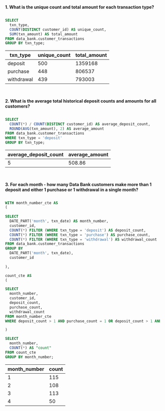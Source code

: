 **1. What is the unique count and total amount for each transaction type?**

```` sql

SELECT
  txn_type,
  COUNT(DISTINCT customer_id) AS unique_count,
  SUM(txn_amount) AS total_amount
FROM data_bank.customer_transactions
GROUP BY txn_type;

````

| txn_type   | unique_count | total_amount |
| ---------- | ------------ | ------------ |
| deposit    | 500          | 1359168      |
| purchase   | 448          | 806537       |
| withdrawal | 439          | 793003       |

<br/>

**2. What is the average total historical deposit counts and amounts for all customers?**

```` sql

SELECT
  COUNT(*) / COUNT(DISTINCT customer_id) AS average_deposit_count,
  ROUND(AVG(txn_amount), 2) AS average_amount
FROM data_bank.customer_transactions
WHERE txn_type = 'deposit'
GROUP BY txn_type;

````

| average_deposit_count | average_amount |
| --------------------- | -------------- |
| 5                     | 508.86         |

<br/>

**3. For each month - how many Data Bank customers make more than 1 deposit and either 1 purchase or 1 withdrawal in a single month?**

```` sql

WITH month_number_cte AS
(
  
SELECT	
  DATE_PART('month', txn_date) AS month_number,
  customer_id,
  COUNT(*) FILTER (WHERE txn_type = 'deposit') AS deposit_count,
  COUNT(*) FILTER (WHERE txn_type = 'purchase') AS purchase_count,
  COUNT(*) FILTER (WHERE txn_type = 'withdrawal') AS withdrawal_count
FROM data_bank.customer_transactions
GROUP BY 
  DATE_PART('month', txn_date), 
  customer_id
  
),

count_cte AS
(

SELECT
  month_number,
  customer_id,
  deposit_count,
  purchase_count,
  withdrawal_count
FROM month_number_cte
WHERE deposit_count > 1 AND purchase_count = 1 OR deposit_count > 1 AND withdrawal_count = 1 

)

SELECT
  month_number,
  COUNT(*) AS "count"
FROM count_cte
GROUP BY month_number;

````

| month_number | count |
| ------------ | ----- |
| 1            | 115   |
| 2            | 108   |
| 3            | 113   |
| 4            | 50    |
